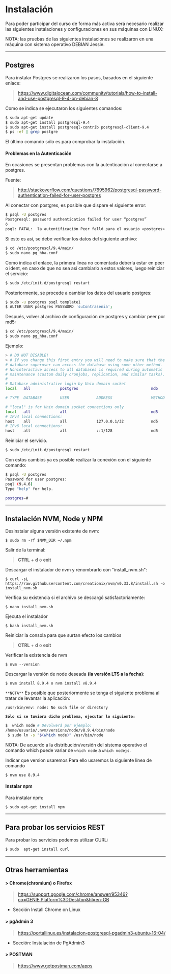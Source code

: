 # Instalación

Para poder participar del curso de forma más activa será necesario realizar las siguientes instalaciones y configuraciones en sus máquinas con LINUX:


NOTA: las pruebas de las siguientes instalaciones se realizaron en una máquina con sistema operativo DEBIAN Jessie.


-----------------------
## Postgres

Para instalar Postgres se realizaron los pasos, basados en el siguiente enlace:
> https://www.digitalocean.com/community/tutorials/how-to-install-and-use-postgresql-9-4-on-debian-8

Como se indica se ejecutaron los siguientes comandos:
```sh
$ sudo apt-get update
$ sudo apt-get install postgresql-9.4
$ sudo apt-get install postgresql-contrib postgresql-client-9.4
$ ps -ef | grep postgre
```
El último comando sólo es para comprobar la instalación.

#### Problemas en la Autenticación 

En ocasiones se presentan problemas con la autenticación al conectarse a postgres.

Fuente:
> http://stackoverflow.com/questions/7695962/postgresql-password-authentication-failed-for-user-postgres

Al conectar con postgres, es posible que dispare el siguiente error:
```sh
$ psql -U postgres
Postgresql: password authentication failed for user “postgres”
ó
psql: FATAL:  la autentificación Peer falló para el usuario «postgres»
```

Si esto es así, se debe verificar los datos del siguiente archivo:
```sh
$ cd /etc/postgresql/9.4/main/
$ sudo nano pg_hba.conf
```
Como indica el enlace, la primera línea no comentada debería estar en peer o ident, en caso de que no sea así cambiarlo a estos valores, luego reiniciar el servicio:
```sh
$ sudo /etc/init.d/postgresql restart
```
Posteriormente, se procede a cambiar los datos del usuario postgres:
```sh
$ sudo -u postgres psql template1
$ ALTER USER postgres PASSWORD 'suContrasenia';
```
Después, volver al archivo de configuración de postgres y cambiar peer por md5:
```sh
$ cd /etc/postgresql/9.4/main/
$ sudo nano pg_hba.conf
```
Ejemplo:
```sh
> # DO NOT DISABLE!
> # If you change this first entry you will need to make sure that the
# database superuser can access the database using some other method.
# Noninteractive access to all databases is required during automatic
# maintenance (custom daily cronjobs, replication, and similar tasks).
#
# Database administrative login by Unix domain socket
local   all             postgres                                md5

# TYPE  DATABASE        USER            ADDRESS                 METHOD

# "local" is for Unix domain socket connections only
local   all             all                                     md5
# IPv4 local connections:
host    all             all             127.0.0.1/32            md5
# IPv6 local connections:
host    all             all             ::1/128                 md5
```
Reiniciar el servicio.
```sh
$ sudo /etc/init.d/postgresql restart
```
Con estos cambios ya es posible realizar la conexión con el siguiente comando:
```sh
$ psql -U postgres
Password for user postgres:
psql (9.4.6)
Type "help" for help.

postgres=#
```


-----------------------

## Instalación NVM, Node y NPM


Desinstalar alguna versión existente de nvm:
```
$ sudo rm -rf $NVM_DIR ~/.npm
```
Salir de la terminal:
> **CTRL** + **d** o **exit**

Descargar el instalador de nvm y renombrarlo con "install_nvm.sh":
```
$ curl -sL https://raw.githubusercontent.com/creationix/nvm/v0.33.8/install.sh -o install_nvm.sh
```

Verifica su existencia si el archivo se descargó satisfactoriamente:
```
$ nano install_nvm.sh
```

Ejecuta el instalador
```
$ bash install_nvm.sh
```

Reiniciar la consola para que surtan efecto los cambios
> **CTRL** + **d** o **exit**

Verificar la existencia de nvm
```
$ nvm --version
```

Descargar la versión de node deseada **(la versión LTS a la fecha)**:
```
$ nvm install 8.9.4 o nvm install v8.9.4
```

`**NOTA**`
Es posible que posteriormente se tenga el siguiente problema al tratar de levantar la aplicación:
```
/usr/bin/env: node: No such file or directory
```

**`Sólo si se tuviera dicho problema, ejecutar lo siguiente:`**
```sh
$  which node # Devolverá por ejemplo:
/home/usuario/.nvm/versions/node/v8.9.4/bin/node
 $ sudo ln -s "$(which node)" /usr/bin/node
```

NOTA: De acuerdo a la distribución/versión del sistema operativo el comando which puede variar de `which node` a `which nodejs`.

Indicar que version usaremos
Para ello usaremos la siguiente linea de comando
```
$ nvm use 8.9.4
```

#### Instalar npm
Para instalar npm:
```
$ sudo apt-get install npm
```

-----------------------

## Para probar los servicios REST

Para probar los servicios podemos utilizar CURL:

```sh
$ sudo  apt-get install curl
```


-----------------------

## Otras herramientas

#### > Chrome(chromium) o Firefox

> https://support.google.com/chrome/answer/95346?co=GENIE.Platform%3DDesktop&hl=en-GB

  - Sección Install Chrome on Linux

#### > pgAdmin 3

> https://portallinux.es/instalacion-postgresql-pgadmin3-ubuntu-16-04/

  - Sección: Instalación de PgAdmin3 
#### > POSTMAN

> https://www.getpostman.com/apps
